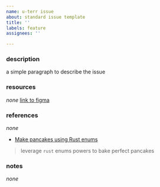 ```yaml
---
name: u-terr issue
about: standard issue template
title: ''
labels: feature
assignees: ''

---
```


### description
a simple paragraph to describe the issue

### resources
_none_
[link to figma]()

### references
_none_
* [Make pancakes using Rust enums]()
> leverage `rust` enums powers to bake perfect pancakes

### notes
_none_
